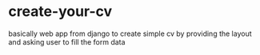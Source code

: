 # create-your-cv

basically web app from django to create simple cv by providing the layout and asking
user to fill the form data
